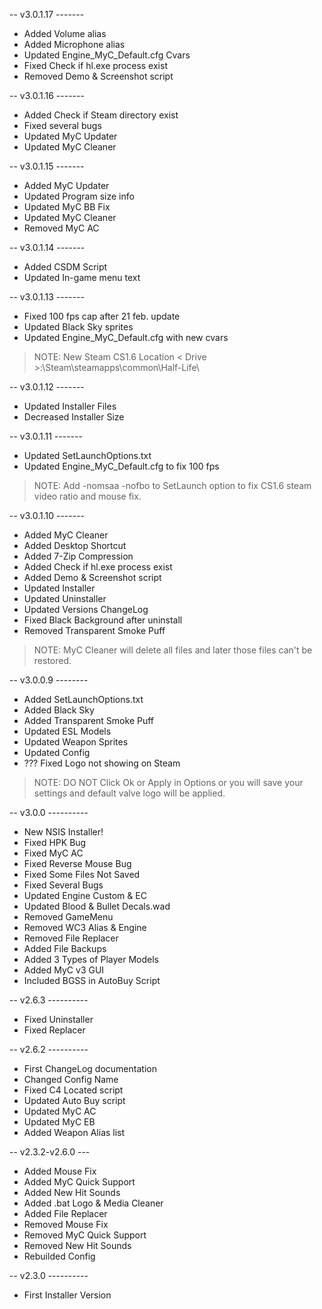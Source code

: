 -- v3.0.1.17 -------
 * Added Volume alias
 * Added Microphone alias
 * Updated Engine_MyC_Default.cfg Cvars
 * Fixed Check if hl.exe process exist
 * Removed Demo & Screenshot script

-- v3.0.1.16 -------
  * Added Check if Steam directory exist
  * Fixed several bugs
  * Updated MyC Updater
  * Updated MyC Cleaner

-- v3.0.1.15 -------
  * Added MyC Updater
  * Updated Program size info
  * Updated MyC BB Fix
  * Updated MyC Cleaner
  * Removed MyC AC

-- v3.0.1.14 -------
  * Added CSDM Script
  * Updated In-game menu text

-- v3.0.1.13 -------
  * Fixed 100 fps cap after 21 feb. update
  * Updated Black Sky sprites
  * Updated Engine\_MyC\_Default.cfg with new cvars
> NOTE: New Steam CS1.6 Location
> < Drive >:\Steam\steamapps\common\Half-Life\

-- v3.0.1.12 -------
  * Updated Installer Files
  * Decreased Installer Size

-- v3.0.1.11 -------
  * Updated SetLaunchOptions.txt
  * Updated Engine\_MyC\_Default.cfg to fix 100 fps
> NOTE: Add -nomsaa -nofbo to SetLaunch option
> to fix CS1.6 steam video ratio and mouse fix.

-- v3.0.1.10 -------
  * Added MyC Cleaner
  * Added Desktop Shortcut
  * Added 7-Zip Compression
  * Added Check if hl.exe process exist
  * Added Demo & Screenshot script
  * Updated Installer
  * Updated Uninstaller
  * Updated Versions ChangeLog
  * Fixed Black Background after uninstall
  * Removed Transparent Smoke Puff
> NOTE: MyC Cleaner will delete all files and
> later those files can't be restored.

-- v3.0.0.9 --------
  * Added SetLaunchOptions.txt
  * Added Black Sky
  * Added Transparent Smoke Puff
  * Updated ESL Models
  * Updated Weapon Sprites
  * Updated Config
  * ??? Fixed Logo not showing on Steam
> NOTE: DO NOT Click Ok or Apply in Options or
> you will save your settings and
> default valve logo will be applied.

-- v3.0.0 ----------
  * New NSIS Installer!
  * Fixed HPK Bug
  * Fixed MyC AC
  * Fixed Reverse Mouse Bug
  * Fixed Some Files Not Saved
  * Fixed Several Bugs
  * Updated Engine Custom & EC
  * Updated Blood & Bullet Decals.wad
  * Removed GameMenu
  * Removed WC3 Alias & Engine
  * Removed File Replacer
  * Added File Backups
  * Added 3 Types of Player Models
  * Added MyC v3 GUI
  * Included BGSS in AutoBuy Script

-- v2.6.3 ----------
  * Fixed Uninstaller
  * Fixed Replacer

-- v2.6.2 ----------
  * First ChangeLog documentation
  * Changed Config Name
  * Fixed C4 Located script
  * Updated Auto Buy script
  * Updated MyC AC
  * Updated MyC EB
  * Added Weapon Alias list

-- v2.3.2-v2.6.0 ---
  * Added Mouse Fix
  * Added MyC Quick Support
  * Added New Hit Sounds
  * Added .bat Logo & Media Cleaner
  * Added File Replacer
  * Removed Mouse Fix
  * Removed MyC Quick Support
  * Removed New Hit Sounds
  * Rebuilded Config

-- v2.3.0 ----------
  * First Installer Version
